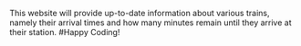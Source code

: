 This website will provide up-to-date information about various trains, namely their arrival times and how many minutes remain until they arrive at their station. 
#Happy Coding!
